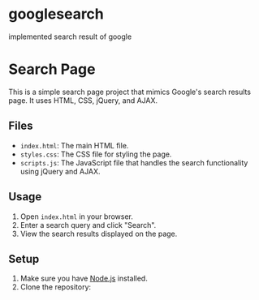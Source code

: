 # googlesearch
implemented search result of google
# Search Page

This is a simple search page project that mimics Google's search results page. It uses HTML, CSS, jQuery, and AJAX.

## Files

- `index.html`: The main HTML file.
- `styles.css`: The CSS file for styling the page.
- `scripts.js`: The JavaScript file that handles the search functionality using jQuery and AJAX.

## Usage

1. Open `index.html` in your browser.
2. Enter a search query and click "Search".
3. View the search results displayed on the page.

## Setup

1. Make sure you have [Node.js](https://nodejs.org/) installed.
2. Clone the repository:
